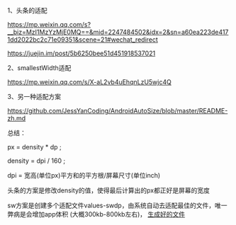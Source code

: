 1、头条的适配

https://mp.weixin.qq.com/s?__biz=MzI1MzYzMjE0MQ==&mid=2247484502&idx=2&sn=a60ea223de4171dd2022bc2c71e09351&scene=21#wechat_redirect

https://juejin.im/post/5b6250bee51d451918537021

2、smallestWidth适配

https://mp.weixin.qq.com/s/X-aL2vb4uEhqnLzU5wjc4Q

3、另一种适配方案

https://github.com/JessYanCoding/AndroidAutoSize/blob/master/README-zh.md


总结：

px = density * dp ;

density = dpi / 160 ;

dpi = 宽高(单位px)平方和的平方根/屏幕尺寸(单位inch)


头条的方案是修改density的值，使得最后计算出的px都正好是屏幕的宽度


sw方案是创建多个适配文件values-sw<N>dp，由系统自动去适配最佳的文件，唯一弊病是会增加app体积
(大概300kb-800kb左右)， [生成好的文件](https://github.com/ladingwu/dimens_sw)
